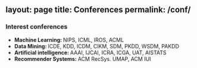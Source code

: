 layout: page
title: Conferences
permalink: /conf/
---
<div class="container">
<h3>Interest conferences</h3>

<ul>
  <li><b>Machine Learning: </b>NIPS, ICML, IROS, ACML</li>
  <li><b>Data Mining: </b> ICDE, KDD, ICDM, CIKM, SDM, PKDD, WSDM, PAKDD</li>
  <li><b>Artificial intelligence: </b>AAAI, IJCAI, ICRA, ICGA, UAT, AISTATS</li>
  <li><b>Recommender Systems: </b>ACM RecSys. UMAP, ACM IUI</li>
</ul>
</div>